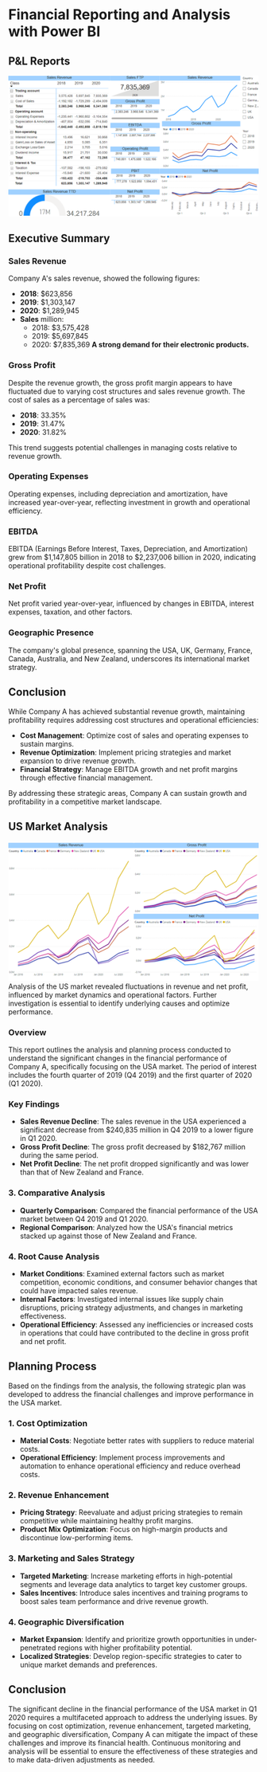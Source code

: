 # Financial Reporting and Analysis with Power BI

## P&L Reports
![Financial Reporting with Power BI](/assets/financial_reporting.png/)

## Executive Summary

### Sales Revenue
Company A's sales revenue, showed the following figures:
- **2018**: $623,856
- **2019**: $1,303,147
- **2020**: $1,289,945
- **Sales** million: 
  - 2018: $3,575,428 
  - 2019: $5,697,845 
  - 2020: $7,835,369 
**A strong demand for their electronic products.**

### Gross Profit
Despite the revenue growth, the gross profit margin appears to have fluctuated due to varying cost structures and sales revenue growth. The cost of sales as a percentage of sales was:
- **2018**: 33.35%
- **2019**: 31.47%
- **2020**: 31.82%

This trend suggests potential challenges in managing costs relative to revenue growth.

### Operating Expenses
Operating expenses, including depreciation and amortization, have increased year-over-year, reflecting investment in growth and operational efficiency.

### EBITDA
EBITDA (Earnings Before Interest, Taxes, Depreciation, and Amortization) grew from $1,147,805 billion in 2018 to $2,237,006 billion in 2020, indicating operational profitability despite cost challenges.

### Net Profit
Net profit varied year-over-year, influenced by changes in EBITDA, interest expenses, taxation, and other factors.

### Geographic Presence
The company's global presence, spanning the USA, UK, Germany, France, Canada, Australia, and New Zealand, underscores its international market strategy.

## Conclusion
While Company A has achieved substantial revenue growth, maintaining profitability requires addressing cost structures and operational efficiencies:
- **Cost Management**: Optimize cost of sales and operating expenses to sustain margins.
- **Revenue Optimization**: Implement pricing strategies and market expansion to drive revenue growth.
- **Financial Strategy**: Manage EBITDA growth and net profit margins through effective financial management.

By addressing these strategic areas, Company A can sustain growth and profitability in a competitive market landscape.

## US Market Analysis
![Countries](/assets/CrossCountry.png/)
Analysis of the US market revealed fluctuations in revenue and net profit, influenced by market dynamics and operational factors. Further investigation is essential to identify underlying causes and optimize performance.

### Overview
This report outlines the analysis and planning process conducted to understand the significant changes in the financial performance of Company A, specifically focusing on the USA market. The period of interest includes the fourth quarter of 2019 (Q4 2019) and the first quarter of 2020 (Q1 2020).

### Key Findings
- **Sales Revenue Decline**: The sales revenue in the USA experienced a significant decrease from $240,835 million in Q4 2019 to a lower figure in Q1 2020.
- **Gross Profit Decline**: The gross profit decreased by $182,767 million during the same period.
- **Net Profit Decline**: The net profit dropped significantly and was lower than that of New Zealand and France.

### 3. Comparative Analysis
- **Quarterly Comparison**: Compared the financial performance of the USA market between Q4 2019 and Q1 2020.
- **Regional Comparison**: Analyzed how the USA's financial metrics stacked up against those of New Zealand and France.

### 4. Root Cause Analysis
- **Market Conditions**: Examined external factors such as market competition, economic conditions, and consumer behavior changes that could have impacted sales revenue.
- **Internal Factors**: Investigated internal issues like supply chain disruptions, pricing strategy adjustments, and changes in marketing effectiveness.
- **Operational Efficiency**: Assessed any inefficiencies or increased costs in operations that could have contributed to the decline in gross profit and net profit.

## Planning Process
Based on the findings from the analysis, the following strategic plan was developed to address the financial challenges and improve performance in the USA market.

### 1. Cost Optimization
- **Material Costs**: Negotiate better rates with suppliers to reduce material costs.
- **Operational Efficiency**: Implement process improvements and automation to enhance operational efficiency and reduce overhead costs.

### 2. Revenue Enhancement
- **Pricing Strategy**: Reevaluate and adjust pricing strategies to remain competitive while maintaining healthy profit margins.
- **Product Mix Optimization**: Focus on high-margin products and discontinue low-performing items.

### 3. Marketing and Sales Strategy
- **Targeted Marketing**: Increase marketing efforts in high-potential segments and leverage data analytics to target key customer groups.
- **Sales Incentives**: Introduce sales incentives and training programs to boost sales team performance and drive revenue growth.

### 4. Geographic Diversification
- **Market Expansion**: Identify and prioritize growth opportunities in under-penetrated regions with higher profitability potential.
- **Localized Strategies**: Develop region-specific strategies to cater to unique market demands and preferences.

## Conclusion
The significant decline in the financial performance of the USA market in Q1 2020 requires a multifaceted approach to address the underlying issues. By focusing on cost optimization, revenue enhancement, targeted marketing, and geographic diversification, Company A can mitigate the impact of these challenges and improve its financial health. Continuous monitoring and analysis will be essential to ensure the effectiveness of these strategies and to make data-driven adjustments as needed.
